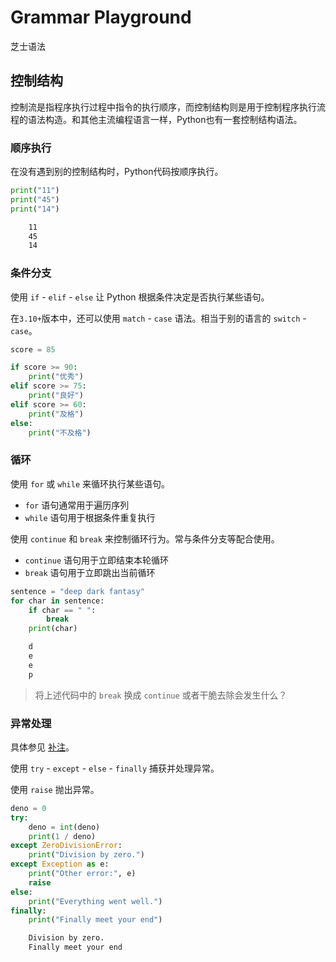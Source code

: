 # Grammar Playground

芝士语法

## 控制结构

控制流是指程序执行过程中指令的执行顺序，而控制结构则是用于控制程序执行流程的语法构造。和其他主流编程语言一样，Python也有一套控制结构语法。

### 顺序执行

在没有遇到别的控制结构时，Python代码按顺序执行。

```python
print("11")
print("45")
print("14")
```

```txt
    11
    45
    14
```

### 条件分支

使用 `if` - `elif` - `else` 让 Python 根据条件决定是否执行某些语句。

在`3.10+`版本中，还可以使用 `match` - `case` 语法。相当于别的语言的 `switch` - `case`。

```python
score = 85

if score >= 90:
    print("优秀")
elif score >= 75:
    print("良好")
elif score >= 60:
    print("及格")
else:
    print("不及格")
```

### 循环

使用 `for` 或 `while` 来循环执行某些语句。

- `for` 语句通常用于遍历序列
- `while` 语句用于根据条件重复执行

使用 `continue` 和 `break` 来控制循环行为。常与条件分支等配合使用。

- `continue` 语句用于立即结束本轮循环
- `break` 语句用于立即跳出当前循环

```python
sentence = "deep dark fantasy"
for char in sentence:
    if char == " ":
        break
    print(char)
```

```txt
    d
    e
    e
    p
```

> 将上述代码中的 `break` 换成 `continue` 或者干脆去除会发生什么？

### 异常处理

具体参见 [补注](./2.2.2.2.3%20Notes.md#异常)。

使用 `try` - `except` - `else` - `finally` 捕获并处理异常。

使用 `raise` 抛出异常。

```python
deno = 0
try:
    deno = int(deno)
    print(1 / deno)
except ZeroDivisionError:
    print("Division by zero.")
except Exception as e:
    print("Other error:", e)
    raise
else:
    print("Everything went well.")
finally:
    print("Finally meet your end")
```

```txt
    Division by zero.
    Finally meet your end
```
